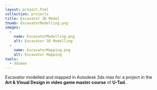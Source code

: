 ```yaml
---
layout: project.html
collection: projects
title: Excavator 3D Model
thumb: ExcavatorModelling.png
images:
  -
    name: ExcavatorModelling.png
    alt: Excavator 3D Modelling
  -
    name: ExcavatorMapping.png
    alt: Excavator Mapping
tools:
  - 3dsmax
---
```


Excavator modelled and mapped in Autodesk 3ds max for a project in the **Art & Visual Design in video game master course** of **U-Tad**..
